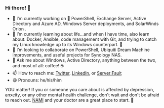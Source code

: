 ### Hi there! 👋

- 🔭 I’m currently working on :blue_heart: PowerShell, Exchange Server, Active Directory and Azure AD, Windows Server deployments, and SolarWinds Orion . 
- 🌱 I’m currently learning about life...and when I have time, also learn about: Docker, Ansible, code management with Git, and trying to catch my Linux knowledge up to its Windows counterpart. :penguin:
- 👯 I’m looking to collaborate on PowerShell, Ubiquiti Dream Machine improvements, and useful projects for Synology NAS. 
- 💬 Ask me about Windows, Active Directory, anything between the two, and most of all: coffee! :coffee:
- 📫 How to reach me: [Twitter](https://twitter.com/SamErde), [LinkedIn](https://www.linkedin.com/in/samerde/), or [Server Fault](https://serverfault.com/users/49571/sturdyerde) 
- 😄 Pronouns: he/his/him

YOU matter! If you or someone you care about is affected by depression, anxeity, or any other mental health challenge, don't wait and don't be afraid to reach out. [NAMI](https://www.nami.org/Your-Journey) and your doctor are a great place to start. :yellow_heart:
